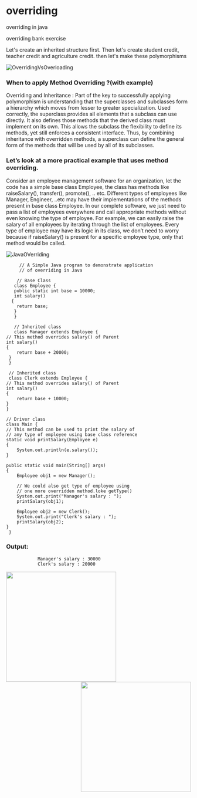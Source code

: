 # overriding
overriding in java 

 
overriding bank exercise

Let's create an inherited structure first.
Then let's create student credit, teacher credit and agriculture credit.
then let's make these polymorphisms

![OverridingVsOverloading](https://user-images.githubusercontent.com/75886362/194964286-980b91bf-ef29-479a-b416-315b5c4e31bb.png)


### When to apply Method Overriding ?(with example)

Overriding and Inheritance : Part of the key to successfully applying polymorphism is understanding that the superclasses and subclasses form a hierarchy which moves from lesser to greater specialization. Used correctly, the superclass provides all elements that a subclass can use directly. It also defines those methods that the derived class must implement on its own. This allows the subclass the flexibility to define its methods, yet still enforces a consistent interface. Thus, by combining inheritance with overridden methods, a superclass can define the general form of the methods that will be used by all of its subclasses.

 

### Let’s look at a more practical example that uses method overriding.
Consider an employee management software for an organization, let the code has a simple base class Employee, the class has methods like raiseSalary(), transfer(), promote(), .. etc. Different types of employees like Manager, Engineer, ..etc may have their implementations of the methods present in base class Employee. In our complete software, we just need to pass a list of employees everywhere and call appropriate methods without even knowing the type of employee. For example, we can easily raise the salary of all employees by iterating through the list of employees. Every type of employee may have its logic in its class, we don’t need to worry because if raiseSalary() is present for a specific employee type, only that method would be called.


![JavaOVerriding](https://user-images.githubusercontent.com/75886362/194964551-624f0116-ae4f-4ca3-86b9-dd4281a7f995.jpg)


         // A Simple Java program to demonstrate application 
         // of overriding in Java 
  
        // Base Class 
       class Employee { 
       public static int base = 10000; 
       int salary() 
      { 
        return base; 
       } 
       } 
  
       // Inherited class 
       class Manager extends Employee { 
    // This method overrides salary() of Parent 
    int salary() 
    { 
        return base + 20000; 
     } 
     } 
  
     // Inherited class 
     class Clerk extends Employee { 
    // This method overrides salary() of Parent 
    int salary() 
    { 
        return base + 10000; 
    } 
    } 
  
    // Driver class 
    class Main { 
    // This method can be used to print the salary of 
    // any type of employee using base class reference 
    static void printSalary(Employee e) 
    { 
        System.out.println(e.salary()); 
    } 
  
    public static void main(String[] args) 
    { 
        Employee obj1 = new Manager(); 
  
        // We could also get type of employee using 
        // one more overridden method.loke getType() 
        System.out.print("Manager's salary : "); 
        printSalary(obj1); 
  
        Employee obj2 = new Clerk(); 
        System.out.print("Clerk's salary : "); 
        printSalary(obj2); 
    } 
     } 
     
     
 ### Output: 
 
                Manager's salary : 30000
                Clerk's salary : 20000



<img src="https://media.giphy.com/media/SYHz66JfYHbBtZXjHy/giphy.gif" height="300"   ><img src="https://media.giphy.com/media/HscDLzkO8EOTmgkhQP/giphy.gif"  align="right" height="300" >
